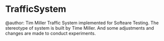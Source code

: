# TrafficSystem
@author: Tim Miller
Traffic System implemented for Softeare Testing.
The stereotype of system is built by Time Miller.
And some adjustments and changes are made to conduct experiments.
